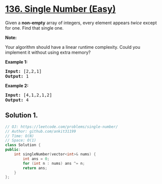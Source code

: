 # [136. Single Number (Easy)](https://leetcode.com/problems/single-number/)

<p>Given a <strong>non-empty</strong>&nbsp;array of integers, every element appears <em>twice</em> except for one. Find that single one.</p>

<p><strong>Note:</strong></p>

<p>Your algorithm should have a linear runtime complexity. Could you implement it without using extra memory?</p>

<p><strong>Example 1:</strong></p>

<pre><strong>Input:</strong> [2,2,1]
<strong>Output:</strong> 1
</pre>

<p><strong>Example 2:</strong></p>

<pre><strong>Input:</strong> [4,1,2,1,2]
<strong>Output:</strong> 4
</pre>


## Solution 1.

```cpp
// OJ: https://leetcode.com/problems/single-number/
// Author: github.com/ankit31199
// Time: O(N)
// Space: O(1)
class Solution {
public:
    int singleNumber(vector<int>& nums) {
        int ans = 0;
        for (int n : nums) ans ^= n;
        return ans;
    }
};
```
